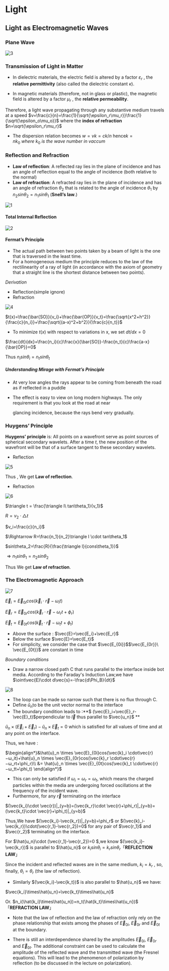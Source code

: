# Light

## Light as Electromagnetic Waves

### Plane Wave

![3](3.png)

### Transmission of Light in Matter

* In dielectric materials, the electric field is altered by a factor $ε_r$ , the **relative permittivity** (also called the dielectric constant $κ$).

* In magnetic materials (therefore, not in glass or plastic), the magnetic field is altered by a factor $μ_r$ , the **relative permeability**.

Therefore, a light wave propagating through any substantive medium travels at a speed $v=\frac{c}{n}=\frac{1}{\sqrt{\epsilon_r\mu_r}}\frac{1}{\sqrt{\epsilon_o\mu_o}}$  where the **index of refraction** $n=\sqrt{\epsilon_r\mu_r}$

* The dispersion relation becomes $w=vk=ck/n$ hence$k=nk_0\ where\ k_0 \ is\ the\ wave\ number\ in\ vaccum$

### Reflection and Refraction

* **Law of reflection**: A reflected ray lies in the plane of incidence and has an angle of reflection equal to the angle of incidence (both relative to the normal)
* **Law of refraction**: A refracted ray lies in the plane of incidence and has an angle of refraction $θ_2$ that is related to the angle of incidence $θ_1$ by $n_2sin\theta_2=n_1sin\theta_1$  (**Snell’s law**.)

![1](1.png)

#### Total Internal Reflection

![2](2.png)

#### Fermat’s Principle

* The actual path between two points taken by a beam of light is the one that is traversed in the least time.
* For a homogeneous medium the principle reduces to the law of the rectilinearity of a ray of light (in accordance with the axiom of geometry that a straight line is the shortest distance between two points).

$Derivation$

* Reflection(simple ignore)
* Refraction

![4](4.png)

$t(x)=\frac{\bar{SO}}{v_i}+\frac{\bar{OP}}{v_t}=\frac{\sqrt{x^2+h^2}}{\frac{c}{n_i}}+\frac{\sqrt{(a-x)^2+b^2}}{\frac{c}{n_t}}$

* To minimize $t(x)$ with respect to variations in x, we set $dt/dx = 0$

$\frac{dt}{dx}=\frac{n_i}{c}\frac{x}{\bar{SO}}-\frac{n_t}{c}\frac{a-x}{\bar{OP}}=0$

Thus $n_isin\theta_i=n_tsin\theta_t$

##### Understanding Mirage with Fermat’s Principle

* At very low angles the rays appear to be coming from beneath the road as if reflected in a puddle

* The effect is easy to view on long modern highways. The only requirement is that you look at the road at near

  glancing incidence, because the rays bend very gradually.

### Huygens’ Principle

**Huygens’ principle** is: All points on a wavefront serve as point sources of spherical secondary wavelets. After a time $t$, the new position of the wavefront will be that of a surface tangent to these secondary wavelets.

* Reflection

![5](5.jpg)

Thus , We get **Law of reflection**.

* Refraction

![6](6.jpg)

$\triangle t = \frac{\triangle l\ tan\theta_1}{v_1}$

$R=v_2 \cdot \triangle t$

$v_i=\frac{c}{n_i}$

$\Rightarrow R=\frac{n_1}{n_2}\triangle l \cdot tan\theta_1$

$sin\theta_2=\frac{R}{\frac{\triangle l}{cons\theta_1}}$

$\Rightarrow n_1sin\theta_1=n_2sin\theta_2$

Thus We get **Law of refraction**. 

### The Electromagnetic Approach

![7](7.png)

$\vec{E}_i = \vec{E}_{0i}cos(\vec{k}_i \cdot\vec{r}−ω_it)$

$\vec{E}_r = \vec{E}_{0r}cos(\vec{k}_r \cdot\vec{r}−ω_rt+\phi_r)$

$\vec{E}_t = \vec{E}_{0t}cos(\vec{k}_t \cdot\vec{r}−ω_tt+\phi_t)$

* Above the surface : $\vec{E}=\vec{E_i}+\vec{E_r}$
* Below the surface $\vec{E}=\vec{E_t}$
* For simplicity, we consider the case that $\vec{E_{0i}}$$\vec{E_{0r}}\ \vec{E_{0t}}$  are constant in time 

$Boundary\ conditions$

* Draw a narrow closed path C that runs parallel to the interface inside bot media. According to the Faraday's Induction Law,we have $\oint\vec{E}\cdot d\vec{s}=-\frac{d\Phi_B}{dt}$

![8](8.png)

* The loop can be made so narrow such that there is no flux through C.
* Define $\hat{u}_n$to be the unit vector normal to the interface
* The boundary condition leads to :**$ (\vec{E}_i+\vec{E}_r-\vec{E}_t)$perpendicular to $\vec{l}$  thus parallel to  $\vec{u_n}$ **

$\hat{u}_n \times (\vec{E}_i+\vec{E}_r)-\hat{u}_n \times \vec{E}_t=0$  which is satisfied for all values of time and at any point on the interface.

Thus, we have :

 $\begin{align*}&\hat{u}_n \times \vec{E}_{0i}cos(\vec{k}_i \cdot\vec{r}−ω_it)+\hat{u}_n \times \vec{E}_{0r}cos(\vec{k}_r \cdot\vec{r}−ω_rt+\phi_r)\\ &= \hat{u}_n \times  \vec{E}_{0t}cos(\vec{k}_t \cdot\vec{r}−ω_tt+\phi_t) \end{align*}$

* This can only be satisfied if $ω_i = ω_r = ω_t$, which means the charged particles within the media are undergoing forced oscillations at the frequency of the incident wave.
*    Furthermore, for any  $\vec{r}$ terminating on the interface

$(\vec{k_i}\cdot \vec{r})|_{y=b}=(\vec{k_r}\cdot \vec{r}+\phi_r)|_{y=b}=(\vec{k_t}\cdot \vec{r}+\phi_t)|_{y=b}$

Thus,We have $(\vec{k_i}-\vec{k_r})|_{y=b}=\phi_r$ or $(\vec{k}_i-\vec{k_r})\cdot(\vec{r_1}-\vec{r_2})=0$ for any pair of $\vec{r_1}$ and $\vec{r_2}$ terminating on the interface.

For $\hat{u_n}\cdot (\vec{r_1}-\vec{r_2})=0 $,we know $(\vec{k_i}-\vec{k_r})$ is parallel to $\hat{u_n}$ or $k_isin\theta_i=k_rsin\theta_r$「**REFLECTION LAW**」

Since the incident and reflected waves are in the same medium, $k_i = k_r$ , so, finally, $θ_i = θ_r$ (the law of reflection).

* Similarly $(\vec{k_i}-\vec{k_t})$ is also parallel to $\hat{u_n}$  we have:

$\vec{k_i}\times\hat{u_n}=\vec{k_t}\times\hat{u_n}$

Or.  $n_i(\hat{k_i}\times\hat{u_n})=n_t(\hat{k_t}\times\hat{u_n})$「**REFRACTION LAW**」

* Note that the law of reflection and the law of refraction only rely on the phase relationship that exists among the phases of $\vec{E}_{0i}$, $\vec{E}_{0r}$ and $\vec{E}_{0t}$  at the boundary.

* There is still an interdependence shared by the amplitudes $\vec{E}_{0i}$, $\vec{E}_{0r}$ and $\vec{E}_{0t}$. The additional constraint can be used to calculate the amplitude of the reflected wave and the transmitted wave (the Fresnel equations). This will lead to the phenomenon of polarization by reflection (to be discussed in the lecture on polarization).
